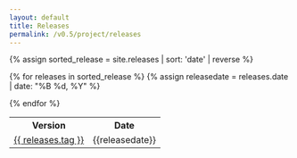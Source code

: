 ```yaml
---
layout: default
title: Releases
permalink: /v0.5/project/releases
---
```

{% assign sorted_release = site.releases | sort: 'date' | reverse %}
<table>
<tr><th> Version </th><th> Date </th></tr>

{% for releases in sorted_release %}
    {% assign releasedate = releases.date | date: "%B %d, %Y" %}
    <tr>
        <td> <a href="{{site.baseurl}}/{{page.permalink}}/{{ releases.tag }}">{{ releases.tag }}</a> </td>
        <td> {{releasedate}} </td>
    </tr>
{% endfor %}

</table>
